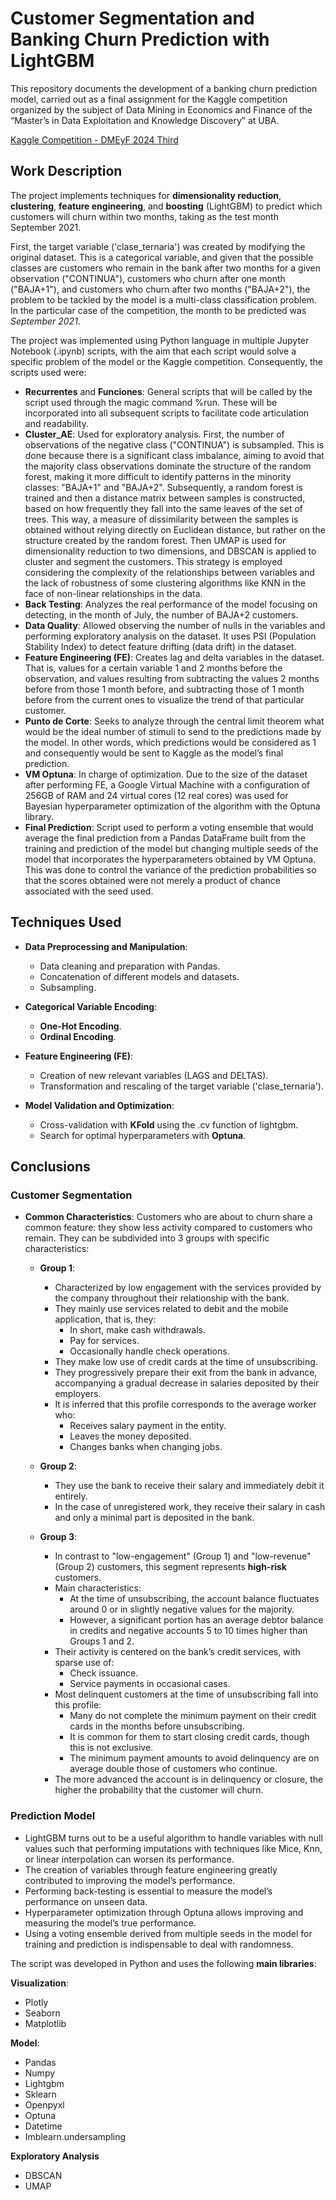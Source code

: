 # Customer Segmentation and Banking Churn Prediction with LightGBM

This repository documents the development of a banking churn prediction model, carried out as a final assignment for the Kaggle competition organized by the subject of Data Mining in Economics and Finance of the “Master’s in Data Exploitation and Knowledge Discovery” at UBA.

[Kaggle Competition - DMEyF 2024 Third](https://www.kaggle.com/competitions/dm-ey-f-2024-tercera/leaderboard)

## Work Description

The project implements techniques for **dimensionality reduction**, **clustering**, **feature engineering**, and **boosting** (LightGBM) to predict which customers will churn within two months, taking as the test month September 2021.

First, the target variable ('clase_ternaria') was created by modifying the original dataset. This is a categorical variable, and given that the possible classes are customers who remain in the bank after two months for a given observation ("CONTINUA"), customers who churn after one month ("BAJA+1"), and customers who churn after two months ("BAJA+2"), the problem to be tackled by the model is a multi-class classification problem. In the particular case of the competition, the month to be predicted was *September 2021*.

The project was implemented using Python language in multiple Jupyter Notebook (.ipynb) scripts, with the aim that each script would solve a specific problem of the model or the Kaggle competition. Consequently, the scripts used were:

- **Recurrentes** and **Funciones**: General scripts that will be called by the script used through the magic command %run. These will be incorporated into all subsequent scripts to facilitate code articulation and readability.
- **Cluster_AE**: Used for exploratory analysis. First, the number of observations of the negative class ("CONTINUA") is subsampled. This is done because there is a significant class imbalance, aiming to avoid that the majority class observations dominate the structure of the random forest, making it more difficult to identify patterns in the minority classes: "BAJA+1" and "BAJA+2". Subsequently, a random forest is trained and then a distance matrix between samples is constructed, based on how frequently they fall into the same leaves of the set of trees. This way, a measure of dissimilarity between the samples is obtained without relying directly on Euclidean distance, but rather on the structure created by the random forest. Then UMAP is used for dimensionality reduction to two dimensions, and DBSCAN is applied to cluster and segment the customers. This strategy is employed considering the complexity of the relationships between variables and the lack of robustness of some clustering algorithms like KNN in the face of non-linear relationships in the data.
- **Back Testing**: Analyzes the real performance of the model focusing on detecting, in the month of July, the number of BAJA+2 customers.
- **Data Quality**: Allowed observing the number of nulls in the variables and performing exploratory analysis on the dataset. It uses PSI (Population Stability Index) to detect feature drifting (data drift) in the dataset.
- **Feature Engineering (FE)**: Creates lag and delta variables in the dataset. That is, values for a certain variable 1 and 2 months before the observation, and values resulting from subtracting the values 2 months before from those 1 month before, and subtracting those of 1 month before from the current ones to visualize the trend of that particular customer.
- **Punto de Corte**: Seeks to analyze through the central limit theorem what would be the ideal number of stimuli to send to the predictions made by the model. In other words, which predictions would be considered as 1 and consequently would be sent to Kaggle as the model’s final prediction.
- **VM Optuna**: In charge of optimization. Due to the size of the dataset after performing FE, a Google Virtual Machine with a configuration of 256GB of RAM and 24 virtual cores (12 real cores) was used for Bayesian hyperparameter optimization of the algorithm with the Optuna library.
- **Final Prediction**: Script used to perform a voting ensemble that would average the final prediction from a Pandas DataFrame built from the training and prediction of the model but changing multiple seeds of the model that incorporates the hyperparameters obtained by VM Optuna. This was done to control the variance of the prediction probabilities so that the scores obtained were not merely a product of chance associated with the seed used.

## Techniques Used

- **Data Preprocessing and Manipulation**:
  - Data cleaning and preparation with Pandas.
  - Concatenation of different models and datasets.
  - Subsampling.

- **Categorical Variable Encoding**:
  - **One-Hot Encoding**.
  - **Ordinal Encoding**.

- **Feature Engineering (FE)**:
  - Creation of new relevant variables (LAGS and DELTAS).
  - Transformation and rescaling of the target variable ('clase_ternaria').

- **Model Validation and Optimization**:
  - Cross-validation with **KFold** using the .cv function of lightgbm.
  - Search for optimal hyperparameters with **Optuna**.

## Conclusions

### Customer Segmentation

- **Common Characteristics**: Customers who are about to churn share a common feature: they show less activity compared to customers who remain. They can be subdivided into 3 groups with specific characteristics:

  - **Group 1**:
    - Characterized by low engagement with the services provided by the company throughout their relationship with the bank.
    - They mainly use services related to debit and the mobile application, that is, they:
      - In short, make cash withdrawals.
      - Pay for services.
      - Occasionally handle check operations.
    - They make low use of credit cards at the time of unsubscribing.
    - They progressively prepare their exit from the bank in advance, accompanying a gradual decrease in salaries deposited by their employers.
    - It is inferred that this profile corresponds to the average worker who:
      - Receives salary payment in the entity.
      - Leaves the money deposited.
      - Changes banks when changing jobs.

  - **Group 2**:
    - They use the bank to receive their salary and immediately debit it entirely.
    - In the case of unregistered work, they receive their salary in cash and only a minimal part is deposited in the bank.

  - **Group 3**:
    - In contrast to "low-engagement" (Group 1) and "low-revenue" (Group 2) customers, this segment represents **high-risk** customers.
    - Main characteristics:
      - At the time of unsubscribing, the account balance fluctuates around 0 or in slightly negative values for the majority.
      - However, a significant portion has an average debtor balance in credits and negative accounts 5 to 10 times higher than Groups 1 and 2.
    - Their activity is centered on the bank’s credit services, with sparse use of:
      - Check issuance.
      - Service payments in occasional cases.
    - Most delinquent customers at the time of unsubscribing fall into this profile:
      - Many do not complete the minimum payment on their credit cards in the months before unsubscribing.
      - It is common for them to start closing credit cards, though this is not exclusive.
      - The minimum payment amounts to avoid delinquency are on average double those of customers who continue.
    - The more advanced the account is in delinquency or closure, the higher the probability that the customer will churn.

### Prediction Model

- LightGBM turns out to be a useful algorithm to handle variables with null values such that performing imputations with techniques like Mice, Knn, or linear interpolation can worsen its performance.
- The creation of variables through feature engineering greatly contributed to improving the model’s performance.
- Performing back-testing is essential to measure the model’s performance on unseen data.
- Hyperparameter optimization through Optuna allows improving and measuring the model’s true performance.
- Using a voting ensemble derived from multiple seeds in the model for training and prediction is indispensable to deal with randomness.

The script was developed in Python and uses the following **main libraries**:

**Visualization**:
  - Plotly
  - Seaborn
  - Matplotlib

**Model**:
  - Pandas
  - Numpy
  - Lightgbm
  - Sklearn
  - Openpyxl
  - Optuna
  - Datetime
  - Imblearn.undersampling

**Exploratory Analysis**
  - DBSCAN
  - UMAP
